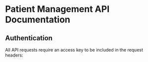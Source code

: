 # Patient Management API Documentation

## Authentication
All API requests require an access key to be included in the request headers: